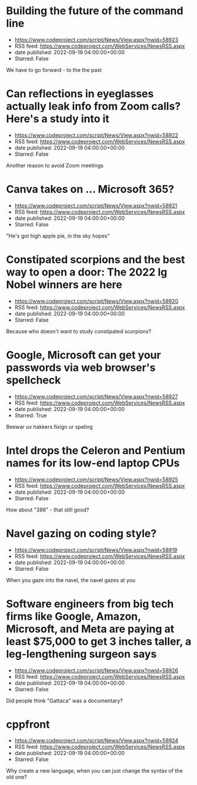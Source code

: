 # Building the future of the command line
 - https://www.codeproject.com/script/News/View.aspx?nwid=58923
 - RSS feed: https://www.codeproject.com/WebServices/NewsRSS.aspx
 - date published: 2022-09-19 04:00:00+00:00
 - Starred: False

We have to go forward - to the the past

# Can reflections in eyeglasses actually leak info from Zoom calls? Here's a study into it
 - https://www.codeproject.com/script/News/View.aspx?nwid=58922
 - RSS feed: https://www.codeproject.com/WebServices/NewsRSS.aspx
 - date published: 2022-09-19 04:00:00+00:00
 - Starred: False

Another reason to avoid Zoom meetings

# Canva takes on … Microsoft 365?
 - https://www.codeproject.com/script/News/View.aspx?nwid=58921
 - RSS feed: https://www.codeproject.com/WebServices/NewsRSS.aspx
 - date published: 2022-09-19 04:00:00+00:00
 - Starred: False

"He's got high apple pie, in the sky hopes"

# Constipated scorpions and the best way to open a door: The 2022 Ig Nobel winners are here
 - https://www.codeproject.com/script/News/View.aspx?nwid=58920
 - RSS feed: https://www.codeproject.com/WebServices/NewsRSS.aspx
 - date published: 2022-09-19 04:00:00+00:00
 - Starred: False

Because who doesn't want to study constipated scorpions?

# Google, Microsoft can get your passwords via web browser's spellcheck
 - https://www.codeproject.com/script/News/View.aspx?nwid=58927
 - RSS feed: https://www.codeproject.com/WebServices/NewsRSS.aspx
 - date published: 2022-09-19 04:00:00+00:00
 - Starred: True

Beewar uv hakkers fixign ur speling

# Intel drops the Celeron and Pentium names for its low-end laptop CPUs
 - https://www.codeproject.com/script/News/View.aspx?nwid=58925
 - RSS feed: https://www.codeproject.com/WebServices/NewsRSS.aspx
 - date published: 2022-09-19 04:00:00+00:00
 - Starred: False

How about "386" - that still good?

# Navel gazing on coding style?
 - https://www.codeproject.com/script/News/View.aspx?nwid=58919
 - RSS feed: https://www.codeproject.com/WebServices/NewsRSS.aspx
 - date published: 2022-09-19 04:00:00+00:00
 - Starred: False

When you gaze into the navel, the navel gazes at you

# Software engineers from big tech firms like Google, Amazon, Microsoft, and Meta are paying at least $75,000 to get 3 inches taller, a leg-lengthening surgeon says
 - https://www.codeproject.com/script/News/View.aspx?nwid=58926
 - RSS feed: https://www.codeproject.com/WebServices/NewsRSS.aspx
 - date published: 2022-09-19 04:00:00+00:00
 - Starred: False

Did people think "Gattaca" was a documentary?

# cppfront
 - https://www.codeproject.com/script/News/View.aspx?nwid=58924
 - RSS feed: https://www.codeproject.com/WebServices/NewsRSS.aspx
 - date published: 2022-09-19 04:00:00+00:00
 - Starred: False

Why create a new language, when you can just change the syntax of the old one?
